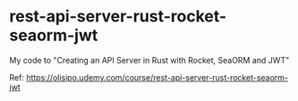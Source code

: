 # rest-api-server-rust-rocket-seaorm-jwt

My code to "Creating an API Server in Rust with Rocket, SeaORM and JWT"

Ref: <https://olisipo.udemy.com/course/rest-api-server-rust-rocket-seaorm-jwt>
